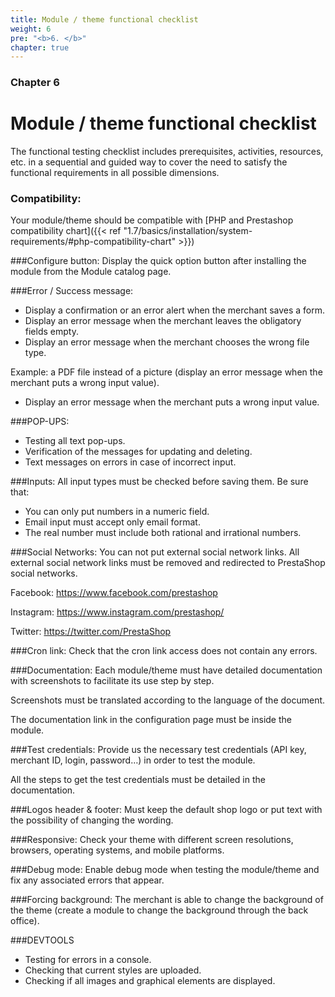 ```yaml
---
title: Module / theme functional checklist
weight: 6
pre: "<b>6. </b>"
chapter: true
---
```


### Chapter 6

# Module / theme functional checklist

The functional testing checklist includes prerequisites, activities, resources, etc. in a sequential and guided way to cover the need to satisfy the functional requirements in all possible dimensions.

### Compatibility:
Your module/theme should be compatible with [PHP and Prestashop compatibility chart]({{< ref "1.7/basics/installation/system-requirements/#php-compatibility-chart" >}})

###Configure button:
Display the quick option button after installing the module from the Module catalog page. 

###Error / Success message:
* Display a confirmation or an error alert when the merchant saves a form. 
* Display an error message when the merchant leaves the obligatory fields empty.
* Display an error message when the merchant chooses the wrong file type.

Example: a PDF file instead of a picture (display an error message when the merchant puts a wrong input value).

* Display an error message when the merchant puts a wrong input value.

###POP-UPS:
* Testing all text pop-ups.
* Verification of the messages for updating and deleting.
* Text messages on errors in case of incorrect input.

###Inputs:
All input types must be checked before saving them. Be sure that:
* You can only put numbers in a numeric field.
* Email input must accept only email format.
* The real number must include both rational and irrational numbers.

###Social Networks:
You can not put external social network links.
All external social network links must be removed and redirected to PrestaShop social networks.

Facebook: https://www.facebook.com/prestashop

Instagram: https://www.instagram.com/prestashop/

Twitter:  https://twitter.com/PrestaShop 

###Cron link:
Check that the cron link access does not contain any errors.

###Documentation:
Each module/theme must have detailed documentation with screenshots to facilitate its use step by step.

Screenshots must be translated according to the language of the document.

The documentation link in the configuration page must be inside the module.

###Test credentials:
Provide us the necessary test credentials (API key, merchant ID, login, password…) in order to test the module.

All the steps to get the test credentials must be detailed in the documentation.

###Logos header & footer:
Must keep the default shop logo or put text with the possibility of changing the wording.

###Responsive:
Check your theme with different screen resolutions, browsers, operating systems, and mobile platforms.

###Debug mode:
Enable debug mode when testing the module/theme and fix any associated errors that appear.

###Forcing background:
The merchant is able to change the background of the theme (create a module to change the background through the back office).

###DEVTOOLS
* Testing for errors in a console.
* Checking that current styles are uploaded.
* Checking if all images and graphical elements are displayed.
